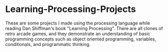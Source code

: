 # Learning-Processing-Projects

These are some projects I made using the processing language while reading Dan Shiffman's book "Learning Processing". There are all clones of retro arcade games, and they demonstrate an understanding of basic programming concepts such as object oriented programming, variables, conditionals, and programmatic thinking.
